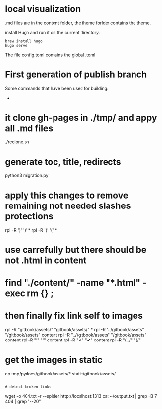 # local visualization

.md files are in the content folder, the theme forlder contains the theme.

install Hugo and run it on the current directory.
```
brew install hugo
hugo serve
```

The file config.toml contains the global .toml

# First generation of publish branch

Some commands that have been used for building:

- ```
# it clone gh-pages in ./tmp/ and appy all .md files
./reclone.sh
# generate toc, title, redirects
python3 migration.py
# apply this changes to remove remaining not needed slashes protections
rpl -R '\)' ')' *
rpl -R '(' '(' *
#  use carrefully but there should be not .html in content
# find "./content/" -name "*.html" -exec rm {} \;
#  then finally fix link self to images
rpl -R "gitbook/assets/" "gitbook/assets/" *
rpl -R "../gitbook/assets" "/gitbook/assets" content
rpl -R "..//gitbook/assets" "/gitbook/assets" content
rpl -R "’" "'" content
rpl -R "✔" "&#10004;" content
rpl -R "(../" "(/"
# get the images in static
cp tmp/pydocs/gitbook/assets/* static/gitbook/assets/
```

# detect broken links

```
wget -o 404.txt -r  --spider http://localhost:1313
cat ~/output.txt | grep -B 7 404 | grep "\-\-20"
```
